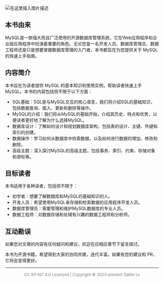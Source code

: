 ![在这里插入图片描述](https://img-blog.csdnimg.cn/e9edc993f3e042e7b5e17aa18b078f69.webp#pic_center)
## 本书由来
MySQL是一款强大而且广泛使用的开源数据库管理系统，它在Web应用程序和企业级应用程序中扮演着重要的角色。无论您是一名开发人员、数据库管理员、数据工程师还是只是想要掌握数据库管理的入门者，本书都旨在为您提供关于 MySQL 的快速上手指南。
## 内容简介
本书旨在为读者提供 MySQL 的基本知识和使用实例，帮助读者快速上手 MySQL。本书的内容包括但不限于以下方面：
- SQL基础：SQL是与MySQL交互的核心语言，我们将介绍SQL的基础知识，包括数据查询、插入、更新和删除等操作。
- MySQL的介绍：我们将从MySQL的基础开始，介绍其历史、特点和优势，以便读者更好地了解为什么选择MySQL。
- 数据库设计：了解如何设计和规划数据库架构，包括表的设计、主键、外键和索引的创建。
- 数据操作：学习如何从数据库中检索数据，以及如何进行数据的增加、修改和删除。
- 高级主题：深入探讨MySQL的高级主题，包括事务、索引、约束、存储对象和游标等。
## 目标读者
本书适用于各种读者，包括但不限于：
- 初学者：想要了解数据库和MySQL的基础知识的人。
- 开发人员：希望使用MySQL来存储和检索数据的应用程序开发人员。
- 数据库管理员：需要管理和维护MySQL数据库的专业人员。
- 数据工程师：对数据存储和处理有兴趣的数据工程师和分析师。
## 互动勘误
如果您对文章的内容有任何疑问和建议，欢迎在应相应章节下留言探讨。

本书为开源书籍，希望得到大家的协同共建，迭代丰富。如果有您的建议和 PR，它将会变得更好。

---

<p align=center style="font-size:13px;color:gray">
CC BY-NC 4.0 Licensed | Copyright © 2023-present Dable Lv
</p>

<Vssue title="前言" />